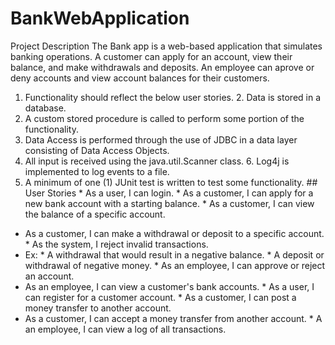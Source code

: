 # BankWebApplication
Project Description
The Bank app is a web-based application that simulates banking operations. A customer can apply for an account, view their balance, and make withdrawals and deposits. An employee can aprove or deny 
accounts and view account balances for their customers.
1. Functionality should reflect the below user stories. 2. Data is stored in a database.
3. A custom stored procedure is called to perform some portion of the functionality. 
4. Data Access is performed through the use of JDBC in a data layer consisting of Data Access Objects. 
5. All input is received using the java.util.Scanner class. 6. Log4j is implemented to log events to a file. 
7. A minimum of one (1) JUnit test is written to test some functionality. ## User Stories * As a user, I can login. *
As a customer, I can apply for a new bank account with a starting balance. * As a customer, I can view the balance of a specific account.
* As a customer, I can make a withdrawal or deposit to a specific account. * As the system, I reject invalid transactions. 
* Ex: * A withdrawal that would result in a negative balance. * A deposit or withdrawal of negative money. * As an employee, I can approve or reject an account.
* As an employee, I can view a customer's bank accounts. * As a user, I can register for a customer account. * As a customer, I can post a money transfer to another account. 
* As a customer, I can accept a money transfer from another account. * A an employee, I can view a log of all transactions.
